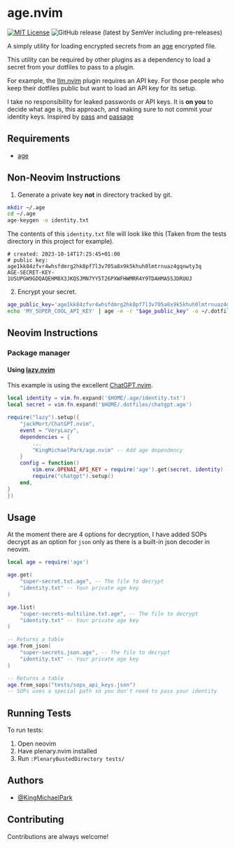 # age.nvim

[![MIT License](https://img.shields.io/badge/License-MIT-green.svg)](https://choosealicense.com/licenses/mit/)
![GitHub release (latest by SemVer including pre-releases)](https://img.shields.io/github/downloads-pre/KingMichaelPark/age.nvim/0.0.2/total)

A simply utility for loading encrypted secrets from an
[age](https://github.com/FiloSottile/age) encrypted file.

This utility can be required by other plugins as a dependency
to load a secret from your dotfiles to pass to a plugin.

For example, the [llm.nvim](https://github.com/huggingface/llm.nvim) plugin
requires an API key. For those people who keep their dotfiles public but want
to load an API key for its setup.

I take no responsibility for leaked passwords or API keys. It is **on you**
to decide what age is, this approach, and making sure to not commit
your identity keys. Inspired by [pass](https://www.passwordstore.org/)
and [passage](https://github.com/FiloSottile/passage/blob/main/INSTALL)


## Requirements

- [age](https://github.com/FiloSottile/age)

## Non-Neovim Instructions

1. Generate a private key **not** in directory tracked by git.

```bash
mkdir ~/.age
cd ~/.age
age-keygen -o identity.txt
```

The contents of this `identity.txt` file will look like this
(Taken from the tests directory in this project for example).

```
# created: 2023-10-14T17:25:45+01:00
# public key: age1kk84zfvr4whsfdmrg2hk8pf7l3v705a8x9k5khuh0lmtrnuaz4gqnwty3q
AGE-SECRET-KEY-1USUPGW9GDQAQEHM8X3JKQSJMN7YY5T26PXWFHWMRR4Y9TDAHMA5SJDRUUJ
```

2. Encrypt your secret.

```bash
age_public_key='age1kk84zfvr4whsfdmrg2hk8pf7l3v705a8x9k5khuh0lmtrnuaz4gqnwty3q'
echo 'MY_SUPER_COOL_API_KEY' | age -e -r "$age_public_key" -o ~/.dotfiles/api_key.age
```

## Neovim Instructions

### Package manager

#### Using [lazy.nvim](https://github.com/folke/lazy.nvim)

This example is using the excellent [ChatGPT.nvim](https://github.com/jackMort/ChatGPT.nvim).

```lua
local identity = vim.fn.expand('$HOME/.age/identity.txt')
local secret = vim.fn.expand('$HOME/.dotfiles/chatgpt.age')

require("lazy").setup({
    "jackMort/ChatGPT.nvim",
    event = "VeryLazy",
    dependencies = {
        ...
        "KingMichaelPark/age.nvim" -- Add age dependency
    }
    config = function()
        vim.env.OPENAI_API_KEY = require('age').get(secret, identity) -- Get secret
        require("chatgpt").setup()
    end,
}
})
```

## Usage

At the moment there are 4 options for decryption, I have added
SOPs decrypt as an option for `json` only as there is a built-in
json decoder in neovim.

```lua
local age = require('age')

age.get(
    "super-secret.txt.age", -- The file to decrypt
    "identity.txt" -- Your private age key
)

age.list(
    "super-secrets-multiline.txt.age", -- The file to decrypt
    "identity.txt" -- Your private age key
)

-- Returns a table
age.from_json(
    "super-secrets.json.age", -- The file to decrypt
    "identity.txt" -- Your private age key
)

-- Returns a table
age.from_sops("tests/sops_api_keys.json")
-- SOPs uses a special path so you don't need to pass your identity
```

## Running Tests

To run tests:

1. Open neovim
2. Have plenary.nvim installed
3. Run `:PlenaryBustedDirectory tests/`



## Authors

- [@KingMichaelPark](https://www.github.com/KingMichaelPark)

## Contributing

Contributions are always welcome!

